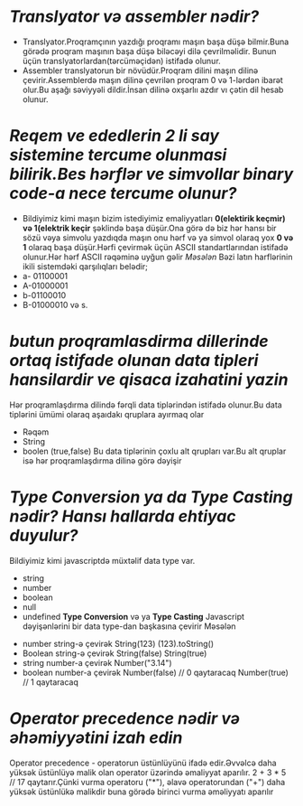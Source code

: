 # **_Translyator və assembler nədir?_**

- Translyator.Proqramçının yazdığı proqramı maşın başa düşə bilmir.Buna görədə proqram maşının başa düşə biləcəyi dilə çevrilməlidir. Bunun üçün translyatorlardan(tərcüməçidən) istifadə olunur.
- Assembler translyatorun bir növüdür.Proqram dilini maşın dilinə çevirir.Assemblerdə maşın dilinə çevrilən proqram 0 və 1-lərdən ibarət olur.Bu aşağı səviyyəli dildir.İnsan dilinə oxşarlıı azdır vı çətin dil hesab olunur.

# **_Reqem ve ededlerin 2 li say sistemine tercume olunmasi bilirik.Bes hərflər ve simvollar binary code-a nece tercume olunur?_**

- Bildiyimiz kimi maşın bizim istediyimiz emaliyyatları **0(elektirik keçmir) və 1(elektrik keçir** şəklində başa düşür.Ona görə də biz hər hansı bir sözü vəya simvolu yazdıqda maşın onu hərf və ya simvol olaraq yox **0 və 1** olaraq başa düşür.Hərfi çevirmək üçün ASCII standartlarından istifadə olunur.Hər hərf ASCII rəqəminə uyğun gəlir
  _Məsələn_ Bəzi latın harflərinin ikili sistemdəki qarşılıqları belədir;
- a- 01100001
- A-01000001
- b-01100010
- B-01000010 və s.

# **_butun proqramlasdirma dillerinde ortaq istifade olunan data tipleri hansilardir ve qisaca izahatini yazin_**

Hər proqramlaşdırma dilində fərqli data tiplərindən istifadə olunur.Bu data tiplərini ümümi olaraq aşaıdakı qruplara ayırmaq olar

- Rəqəm
- String
- boolen (true,false)
  Bu data tiplərinin çoxlu alt qrupları var.Bu alt qruplar isə hər proqramlaşdırma dilinə görə dəyişir

#   **_Type Conversion ya da Type Casting nədir? Hansı hallarda ehtiyac duyulur?_**
Bildiyimiz kimi javascriptdə müxtəlif data type var.
- string
- number
- boolean
- null
-  undefined
**Type Conversion** və ya **Type Casting** Javascript dəyişənlərini bir data type-dan başkasına çevirir
Məsələn
* number string-ə çevirək
String(123)
(123).toString()
* Boolean string-ə çevirək
String(false) 
String(true) 
* string number-a çevirək
Number("3.14")
* boolean number-a çevirək
Number(false)     //  0 qaytaracaq
Number(true)      // 1  qaytaracaq

# **_Operator precedence nədir və əhəmiyyətini izah edin_**
Operator precedence - operatorun üstünlüyünü ifadə edir.Əvvəlcə daha yüksək üstünlüyə malik olan operator üzərində əmaliyyat aparılır.
2 + 3 * 5 // 17 qaytarır.Çünki vurma operatoru ("*"), əlavə operatorundan ("+") daha yüksək üstünlükə malikdir buna görədə birinci vurma əməliyyatı aparılır
 